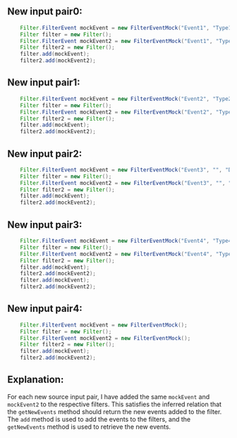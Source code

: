 ## New input pair0:
```java
    Filter.FilterEvent mockEvent = new FilterEventMock("Event1", "Type1", "Description1");
    Filter filter = new Filter();
    Filter.FilterEvent mockEvent2 = new FilterEventMock("Event1", "Type1", "Description1");
    Filter filter2 = new Filter();
    filter.add(mockEvent);
    filter2.add(mockEvent2);
```

## New input pair1:
```java
    Filter.FilterEvent mockEvent = new FilterEventMock("Event2", "Type2", "");
    Filter filter = new Filter();
    Filter.FilterEvent mockEvent2 = new FilterEventMock("Event2", "Type2", "");
    Filter filter2 = new Filter();
    filter.add(mockEvent);
    filter2.add(mockEvent2);
```

## New input pair2:
```java
    Filter.FilterEvent mockEvent = new FilterEventMock("Event3", "", "Description3");
    Filter filter = new Filter();
    Filter.FilterEvent mockEvent2 = new FilterEventMock("Event3", "", "Description3");
    Filter filter2 = new Filter();
    filter.add(mockEvent);
    filter2.add(mockEvent2);
```

## New input pair3:
```java
    Filter.FilterEvent mockEvent = new FilterEventMock("Event4", "Type4", "Description4");
    Filter filter = new Filter();
    Filter.FilterEvent mockEvent2 = new FilterEventMock("Event4", "Type4", "Description4");
    Filter filter2 = new Filter();
    filter.add(mockEvent);
    filter2.add(mockEvent2);
    filter.add(mockEvent);
    filter2.add(mockEvent2);
```

## New input pair4:
```java
    Filter.FilterEvent mockEvent = new FilterEventMock();
    Filter filter = new Filter();
    Filter.FilterEvent mockEvent2 = new FilterEventMock();
    Filter filter2 = new Filter();
    filter.add(mockEvent);
    filter2.add(mockEvent2);
```

## Explanation:
For each new source input pair, I have added the same `mockEvent` and `mockEvent2` to the respective filters. This satisfies the inferred relation that the `getNewEvents` method should return the new events added to the filter. The `add` method is used to add the events to the filters, and the `getNewEvents` method is used to retrieve the new events.
